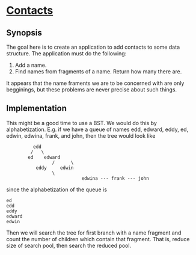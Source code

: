 # [Contacts](https://www.hackerrank.com/challenges/contacts/problem)

## Synopsis

The goal here is to create an application to add contacts to some data structure. The application must do the following:

1. Add a name.
2. Find names from fragments of a name. Return how many there are. 

It appears that the name framents we are to be concerned with are only begginings, but these problems are never precise about such things.

## Implementation

This might be a good time to use a BST. We would do this by alphabetization. E.g. if we have a queue of names edd, edward, eddy, ed, edwin, edwina, frank, and john, then the tree would look like

	          edd
	         /   \
	        ed    edward  
                     /      \
	           eddy     edwin
			         \
                                edwina --- frank --- john
	                      

since the alphabetization of the queue is 

	ed
	edd
	eddy
	edward
	edwin

Then we will search the tree for first branch with a name fragment and count the number of children which contain that fragment. That is, reduce size of search pool, then search the reduced pool.
